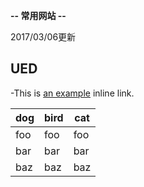 **-- 常用网站 --**

2017/03/06更新

**UED**
----------


-This is [an example](http://example.com/ "Title") inline link.


dog | bird | cat
----|------|----
foo | foo  | foo
bar | bar  | bar
baz | baz  | baz

	